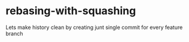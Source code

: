 # rebasing-with-squashing
Lets make history clean by creating junt single commit for every feature branch
